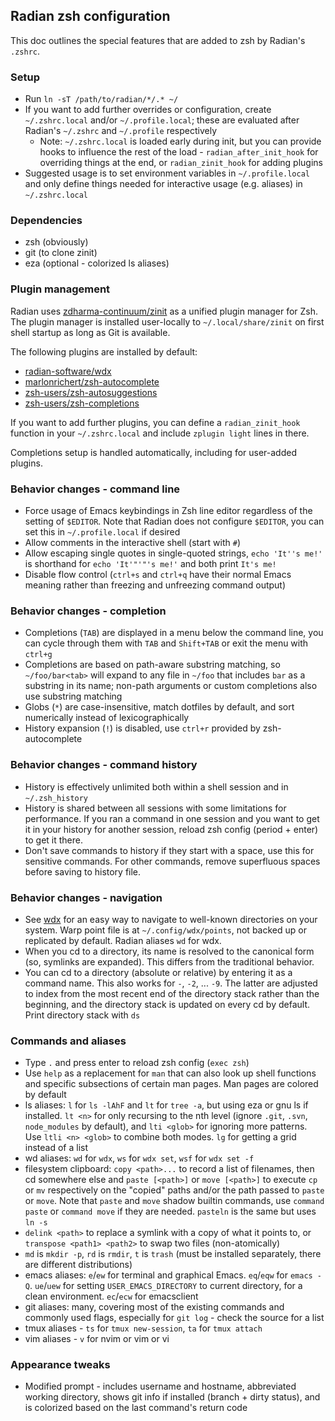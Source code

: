 ## Radian zsh configuration

This doc outlines the special features that are added to zsh by
Radian's `.zshrc`.

### Setup

* Run `ln -sT /path/to/radian/*/.* ~/`
* If you want to add further overrides or configuration, create
  `~/.zshrc.local` and/or `~/.profile.local`; these are evaluated
  after Radian's `~/.zshrc` and `~/.profile` respectively
    * Note: `~/.zshrc.local` is loaded early during init, but you can
      provide hooks to influence the rest of the load -
      `radian_after_init_hook` for overriding things at the end, or
      `radian_zinit_hook` for adding plugins
* Suggested usage is to set environment variables in
  `~/.profile.local` and only define things needed for interactive
  usage (e.g. aliases) in `~/.zshrc.local`

### Dependencies

* zsh (obviously)
* git (to clone zinit)
* eza (optional - colorized ls aliases)

### Plugin management

Radian uses
[zdharma-continuum/zinit](https://github.com/zdharma-continuum/zinit)
as a unified plugin manager for Zsh. The plugin manager is installed
user-locally to `~/.local/share/zinit` on first shell startup as long
as Git is available.

The following plugins are installed by default:

* [radian-software/wdx](https://github.com/radian-software/wdx)
* [marlonrichert/zsh-autocomplete](https://github.com/marlonrichert/zsh-autocomplete)
* [zsh-users/zsh-autosuggestions](https://github.com/zsh-users/zsh-autosuggestions)
* [zsh-users/zsh-completions](https://github.com/zsh-users/zsh-completions)

If you want to add further plugins, you can define a
`radian_zinit_hook` function in your `~/.zshrc.local` and include
`zplugin light` lines in there.

Completions setup is handled automatically, including for user-added
plugins.

### Behavior changes - command line

* Force usage of Emacs keybindings in Zsh line editor regardless of
  the setting of `$EDITOR`. Note that Radian does not configure
  `$EDITOR`, you can set this in `~/.profile.local` if desired
* Allow comments in the interactive shell (start with `#`)
* Allow escaping single quotes in single-quoted strings, `echo 'It''s
  me!'` is shorthand for `echo 'It'"'"'s me!'` and both print `It's
  me!`
* Disable flow control (`ctrl+s` and `ctrl+q` have their normal Emacs
  meaning rather than freezing and unfreezing command output)

### Behavior changes - completion

* Completions (`TAB`) are displayed in a menu below the command line,
  you can cycle through them with `TAB` and `Shift+TAB` or exit the
  menu with `ctrl+g`
* Completions are based on path-aware substring matching, so
  `~/foo/bar<tab>` will expand to any file in `~/foo` that includes
  `bar` as a substring in its name; non-path arguments or custom
  completions also use substring matching
* Globs (`*`) are case-insensitive, match dotfiles by default, and
  sort numerically instead of lexicographically
* History expansion (`!`) is disabled, use `ctrl+r` provided by
  zsh-autocomplete

### Behavior changes - command history

* History is effectively unlimited both within a shell session and in
  `~/.zsh_history`
* History is shared between all sessions with some limitations for
  performance. If you ran a command in one session and you want to get
  it in your history for another session, reload zsh config (period +
  enter) to get it there.
* Don't save commands to history if they start with a space, use this
  for sensitive commands. For other commands, remove superfluous
  spaces before saving to history file.

### Behavior changes - navigation

* See [wdx](https://github.com/radian-software/wdx) for an easy way to
  navigate to well-known directories on your system. Warp point file
  is at `~/.config/wdx/points`, not backed up or replicated by
  default. Radian aliases `wd` for wdx.
* When you cd to a directory, its name is resolved to the canonical
  form (so, symlinks are expanded). This differs from the traditional
  behavior.
* You can cd to a directory (absolute or relative) by entering it as a
  command name. This also works for `-`, `-2`, ... `-9`. The latter
  are adjusted to index from the most recent end of the directory
  stack rather than the beginning, and the directory stack is updated
  on every cd by default. Print directory stack with `ds`

### Commands and aliases

* Type `.` and press enter to reload zsh config (`exec zsh`)
* Use `help` as a replacement for `man` that can also look up shell
  functions and specific subsections of certain man pages. Man pages
  are colored by default
* ls aliases: `l` for `ls -lAhF` and `lt` for `tree -a`, but using eza
  or gnu ls if installed. `lt <n>` for only recursing to the nth
  level (ignore `.git`, `.svn`, `node_modules` by default), and `lti
  <glob>` for ignoring more patterns. Use `ltli <n> <glob>` to combine
  both modes. `lg` for getting a grid instead of a list
* wd aliases: `wd` for `wdx`, `ws` for `wdx set`, `wsf` for `wdx set
  -f`
* filesystem clipboard: `copy <path>...` to record a list of
  filenames, then cd somewhere else and `paste [<path>]` or `move
  [<path>]` to execute `cp` or `mv` respectively on the "copied" paths
  and/or the path passed to `paste` or `move`. Note that `paste` and
  `move` shadow builtin commands, use `command paste` or `command
  move` if they are needed. `pasteln` is the same but uses `ln -s`
* `delink <path>` to replace a symlink with a copy of what it points
  to, or `transpose <path1> <path2>` to swap two files
  (non-atomically)
* `md` is `mkdir -p`, `rd` is `rmdir`, `t` is `trash` (must be
  installed separately, there are different distributions)
* emacs aliases: `e`/`ew` for terminal and graphical Emacs. `eq`/`eqw`
  for `emacs -Q`. `ue`/`uew` for setting `USER_EMACS_DIRECTORY` to
  current directory, for a clean environment. `ec`/`ecw` for
  emacsclient
* git aliases: many, covering most of the existing commands and
  commonly used flags, especially for `git log` - check the source for
  a list
* tmux aliases - `ts` for `tmux new-session`, `ta` for `tmux attach`
* vim aliases - `v` for nvim or vim or vi

### Appearance tweaks

* Modified prompt - includes username and hostname, abbreviated
  working directory, shows git info if installed (branch + dirty
  status), and is colorized based on the last command's return code
